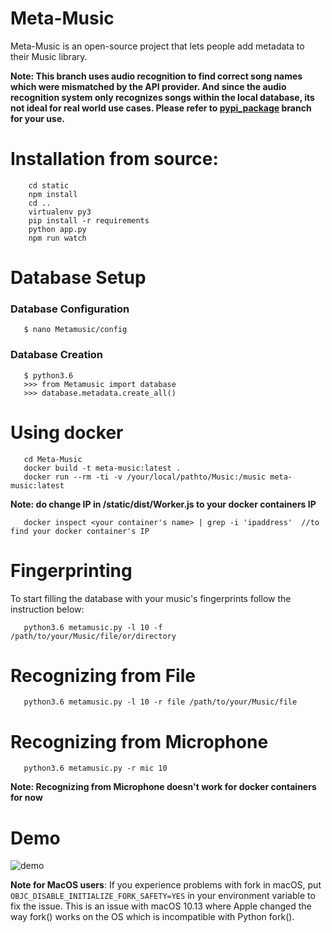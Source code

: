        
# Meta-Music
Meta-Music is an open-source project that lets people add metadata to their Music library. 


 **Note: This branch uses audio recognition to find correct song names which were mismatched by the API provider. And since the audio recognition system only recognizes songs within the local database, its not ideal for real world use cases.
 Please refer to  [pypi_package](https://github.com/unique1o1/Meta-Music/tree/pypi_package) branch for your use.**
 
 
# Installation from source:

        cd static
        npm install 
        cd ..
        virtualenv py3
        pip install -r requirements
        python app.py
        npm run watch

# Database Setup
### Database Configuration 

       $ nano Metamusic/config
       
### Database Creation

       $ python3.6
       >>> from Metamusic import database
       >>> database.metadata.create_all()
   
       
# Using docker

       cd Meta-Music
       docker build -t meta-music:latest . 
       docker run --rm -ti -v /your/local/pathto/Music:/music meta-music:latest
       
 **Note: do change IP in /static/dist/Worker.js to your docker containers IP**
       
       docker inspect <your container's name> | grep -i 'ipaddress'  //to find your docker container's IP
       
# Fingerprinting

To start filling the database with your music's fingerprints follow the instruction below:
       
       python3.6 metamusic.py -l 10 -f /path/to/your/Music/file/or/directory
# Recognizing from File
       python3.6 metamusic.py -l 10 -r file /path/to/your/Music/file

# Recognizing from Microphone
       python3.6 metamusic.py -r mic 10
       
**Note: Recognizing from Microphone doesn't work for docker containers for now**


# Demo

![demo](https://media.giphy.com/media/8PBFETWIZ39tme3vow/giphy.gif)


**Note for MacOS users**: If you experience problems with fork in macOS, put `OBJC_DISABLE_INITIALIZE_FORK_SAFETY=YES` in your environment variable to fix the issue. This is an issue with macOS 10.13 where Apple changed the way fork() works on the OS which is incompatible with Python fork().
 
